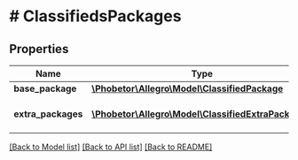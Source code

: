 # # ClassifiedsPackages

## Properties

Name | Type | Description | Notes
------------ | ------------- | ------------- | -------------
**base_package** | [**\Phobetor\Allegro\Model\ClassifiedPackage**](ClassifiedPackage.md) |  | [optional]
**extra_packages** | [**\Phobetor\Allegro\Model\ClassifiedExtraPackage[]**](ClassifiedExtraPackage.md) | An array of extra packages. | [optional]

[[Back to Model list]](../../README.md#models) [[Back to API list]](../../README.md#endpoints) [[Back to README]](../../README.md)

